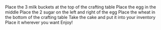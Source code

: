Place the 3 milk buckets at the top of the crafting table
Place the egg in the middle
Place the 2 sugar on the left and right of the egg
Place the wheat in the bottom of the crafting table
Take the cake and put it into your inventory
Place it wherever you want
Enjoy!
